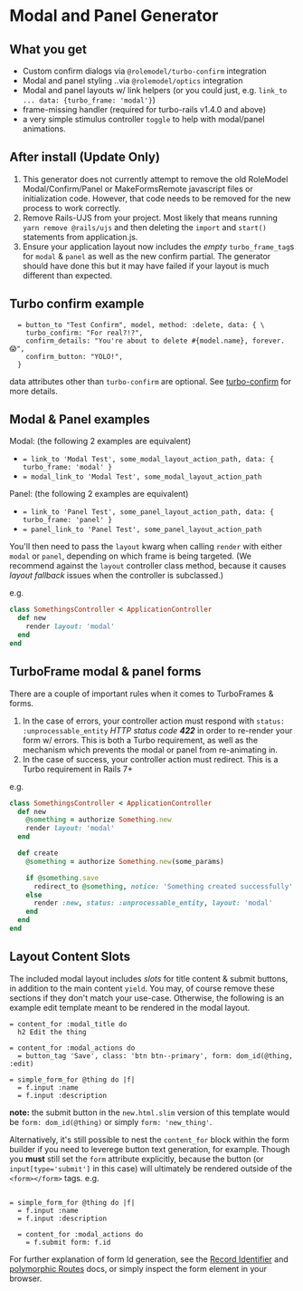 # Modal and Panel Generator

## What you get

* Custom confirm dialogs via `@rolemodel/turbo-confirm` integration
* Modal and panel styling ..via `@rolemodel/optics` integration
* Modal and panel layouts w/ link helpers (or you could just, e.g. `link_to ... data: {turbo_frame: 'modal'}`)
* frame-missing handler (required for turbo-rails v1.4.0 and above)
* a very simple stimulus controller `toggle` to help with modal/panel animations.

## After install (Update Only)

1. This generator does not currently attempt to remove the old RoleModel Modal/Confirm/Panel or MakeFormsRemote javascript files or initialization code.  However, that code needs to be removed for the new process to work correctly.
2. Remove Rails-UJS from your project. Most likely that means running `yarn remove @rails/ujs` and then deleting the `import` and `start()` statements from application.js.
3. Ensure your application layout now includes the *empty* `turbo_frame_tag`s for `modal` & `panel` as well as the new confirm partial.  The generator should have done this but it may have failed if your layout is much different than expected.

## Turbo confirm example

```slim
  = button_to "Test Confirm", model, method: :delete, data: { \
    turbo_confirm: "For real?!?",
    confirm_details: "You're about to delete #{model.name}, forever. 😱",
    confirm_button: "YOLO!",
  }
```

data attributes other than `turbo-confirm` are optional.  See [turbo-confirm](https://github.com/RoleModel/turbo-confirm) for more details.

## Modal & Panel examples

Modal: (the following 2 examples are equivalent)

* `= link_to 'Modal Test', some_modal_layout_action_path, data: { turbo_frame: 'modal' }`
* `= modal_link_to 'Modal Test', some_modal_layout_action_path`

Panel: (the following 2 examples are equivalent)

* `= link_to 'Panel Test', some_panel_layout_action_path, data: { turbo_frame: 'panel' }`
* `= panel_link_to 'Panel Test', some_panel_layout_action_path`

You'll then need to pass the `layout` kwarg when calling `render` with either `modal` or `panel`, depending on which frame is being targeted.  (We recommend against the `layout` controller class method, because it causes *layout fallback* issues when the controller is subclassed.)

e.g.

```ruby
class SomethingsController < ApplicationController
  def new
    render layout: 'modal'
  end
end
```

## TurboFrame modal & panel forms

There are a couple of important rules when it comes to TurboFrames & forms.

1. In the case of errors, your controller action must respond with `status: :unprocessable_entity` *HTTP status code __422__* in order to re-render your form w/ errors.  This is both a Turbo requirement, as well as the mechanism which prevents the modal or panel from re-animating in.
2. In the case of success, your controller action must redirect.  This is a Turbo requirement in Rails 7+

e.g.

```ruby
class SomethingsController < ApplicationController
  def new
    @something = authorize Something.new
    render layout: 'modal'
  end

  def create
    @something = authorize Something.new(some_params)

    if @something.save
      redirect_to @something, notice: 'Something created successfully'
    else
      render :new, status: :unprocessable_entity, layout: 'modal'
    end
  end
end
```

## Layout Content Slots

The included modal layout includes *slots* for title content & submit buttons, in addition to the main content `yield`.  You may, of course remove these sections if they don't match your use-case.  Otherwise, the following is an example edit template meant to be rendered in the modal layout.

```slim
= content_for :modal_title do
  h2 Edit the thing

= content_for :modal_actions do
  = button_tag 'Save', class: 'btn btn--primary', form: dom_id(@thing, :edit)

= simple_form_for @thing do |f|
  = f.input :name
  = f.input :description
```

__note:__ the submit button in the `new.html.slim` version of this template would be `form: dom_id(@thing)` or simply `form: 'new_thing'`.

Alternatively, it's still possible to nest the `content_for` block within the form builder if you need to leverege button text generation, for example.  Though you __must__ still set the `form` attribute explicitly, because the button (or `input[type='submit']` in this case) will ultimately be rendered outside of the `<form></form>` tags. e.g.

```slim

= simple_form_for @thing do |f|
  = f.input :name
  = f.input :description

  = content_for :modal_actions do
    = f.submit form: f.id

```

For further explanation of form Id generation, see the [Record Identifier](https://api.rubyonrails.org/classes/ActionView/RecordIdentifier.html) and [polymorphic Routes](https://api.rubyonrails.org/classes/ActionDispatch/Routing/PolymorphicRoutes.html) docs, or simply inspect the form element in your browser.
